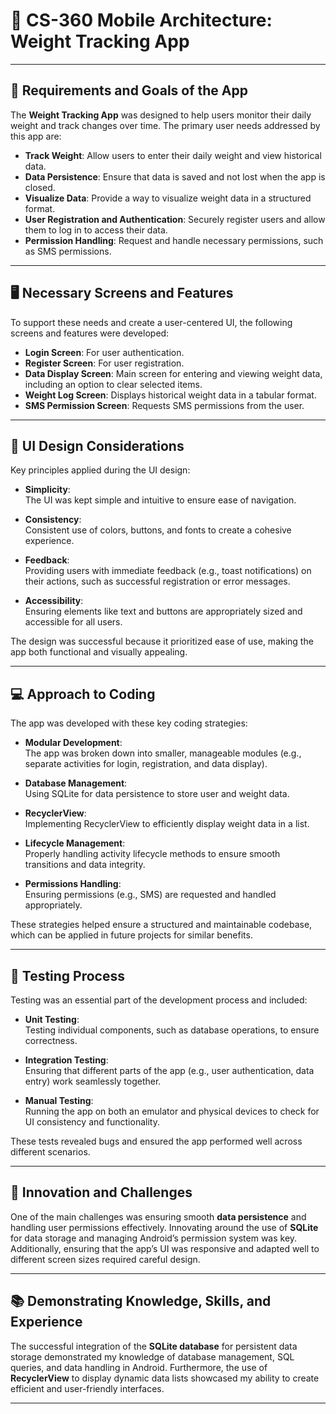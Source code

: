 # 📱 CS-360 Mobile Architecture: Weight Tracking App

---

## 📝 Requirements and Goals of the App

The **Weight Tracking App** was designed to help users monitor their daily weight and track changes over time. The primary user needs addressed by this app are:

- **Track Weight**: Allow users to enter their daily weight and view historical data.
- **Data Persistence**: Ensure that data is saved and not lost when the app is closed.
- **Visualize Data**: Provide a way to visualize weight data in a structured format.
- **User Registration and Authentication**: Securely register users and allow them to log in to access their data.
- **Permission Handling**: Request and handle necessary permissions, such as SMS permissions.

---

## 🖥️ Necessary Screens and Features

To support these needs and create a user-centered UI, the following screens and features were developed:

- **Login Screen**: For user authentication.
- **Register Screen**: For user registration.
- **Data Display Screen**: Main screen for entering and viewing weight data, including an option to clear selected items.
- **Weight Log Screen**: Displays historical weight data in a tabular format.
- **SMS Permission Screen**: Requests SMS permissions from the user.

---

## 🎨 UI Design Considerations

Key principles applied during the UI design:

- **Simplicity**:  
  The UI was kept simple and intuitive to ensure ease of navigation.

- **Consistency**:  
  Consistent use of colors, buttons, and fonts to create a cohesive experience.

- **Feedback**:  
  Providing users with immediate feedback (e.g., toast notifications) on their actions, such as successful registration or error messages.

- **Accessibility**:  
  Ensuring elements like text and buttons are appropriately sized and accessible for all users.

The design was successful because it prioritized ease of use, making the app both functional and visually appealing.

---

## 💻 Approach to Coding

The app was developed with these key coding strategies:

- **Modular Development**:  
  The app was broken down into smaller, manageable modules (e.g., separate activities for login, registration, and data display).

- **Database Management**:  
  Using SQLite for data persistence to store user and weight data.

- **RecyclerView**:  
  Implementing RecyclerView to efficiently display weight data in a list.

- **Lifecycle Management**:  
  Properly handling activity lifecycle methods to ensure smooth transitions and data integrity.

- **Permissions Handling**:  
  Ensuring permissions (e.g., SMS) are requested and handled appropriately.

These strategies helped ensure a structured and maintainable codebase, which can be applied in future projects for similar benefits.

---

## 🧪 Testing Process

Testing was an essential part of the development process and included:

- **Unit Testing**:  
  Testing individual components, such as database operations, to ensure correctness.

- **Integration Testing**:  
  Ensuring that different parts of the app (e.g., user authentication, data entry) work seamlessly together.

- **Manual Testing**:  
  Running the app on both an emulator and physical devices to check for UI consistency and functionality.

These tests revealed bugs and ensured the app performed well across different scenarios.

---

## 🚀 Innovation and Challenges

One of the main challenges was ensuring smooth **data persistence** and handling user permissions effectively. Innovating around the use of **SQLite** for data storage and managing Android’s permission system was key. Additionally, ensuring that the app’s UI was responsive and adapted well to different screen sizes required careful design.

---

## 📚 Demonstrating Knowledge, Skills, and Experience

The successful integration of the **SQLite database** for persistent data storage demonstrated my knowledge of database management, SQL queries, and data handling in Android. Furthermore, the use of **RecyclerView** to display dynamic data lists showcased my ability to create efficient and user-friendly interfaces.

---
